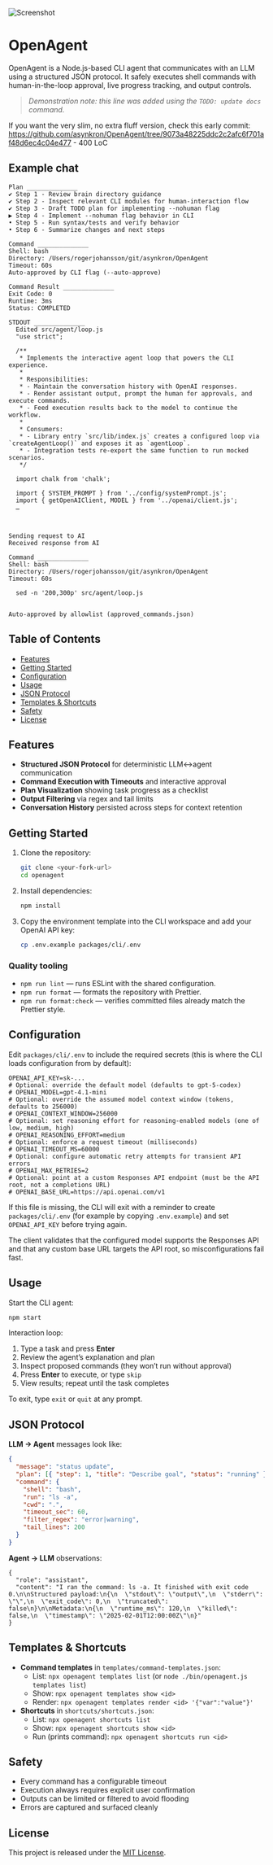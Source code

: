 ![Screenshot](./screenshot.png)

# OpenAgent

OpenAgent is a Node.js-based CLI agent that communicates with an LLM using a structured JSON protocol. It safely executes shell commands with human-in-the-loop approval, live progress tracking, and output controls.

> _Demonstration note: this line was added using the `TODO: update docs` command._

If you want the very slim, no extra fluff version, check this early commit:
https://github.com/asynkron/OpenAgent/tree/9073a48225ddc2c2afc6f701af48d6ec4c04e477 - 400 LoC

## Example chat

```
Plan ______________
✔ Step 1 - Review brain directory guidance
✔ Step 2 - Inspect relevant CLI modules for human-interaction flow
✔ Step 3 - Draft TODO plan for implementing --nohuman flag
▶ Step 4 - Implement --nohuman flag behavior in CLI
• Step 5 - Run syntax/tests and verify behavior
• Step 6 - Summarize changes and next steps

Command ______________
Shell: bash
Directory: /Users/rogerjohansson/git/asynkron/OpenAgent
Timeout: 60s
Auto-approved by CLI flag (--auto-approve)

Command Result ______________
Exit Code: 0
Runtime: 3ms
Status: COMPLETED

STDOUT ______________
  Edited src/agent/loop.js
  "use strict";

  /**
   * Implements the interactive agent loop that powers the CLI experience.
   *
   * Responsibilities:
   * - Maintain the conversation history with OpenAI responses.
   * - Render assistant output, prompt the human for approvals, and execute commands.
   * - Feed execution results back to the model to continue the workflow.
   *
   * Consumers:
   * - Library entry `src/lib/index.js` creates a configured loop via `createAgentLoop()` and exposes it as `agentLoop`.
   * - Integration tests re-export the same function to run mocked scenarios.
   */

  import chalk from 'chalk';

  import { SYSTEM_PROMPT } from '../config/systemPrompt.js';
  import { getOpenAIClient, MODEL } from '../openai/client.js';
  …



Sending request to AI
Received response from AI

Command ______________
Shell: bash
Directory: /Users/rogerjohansson/git/asynkron/OpenAgent
Timeout: 60s

  sed -n '200,300p' src/agent/loop.js


Auto-approved by allowlist (approved_commands.json)
```

## Table of Contents

- [Features](#features)
- [Getting Started](#getting-started)
- [Configuration](#configuration)
- [Usage](#usage)
- [JSON Protocol](#json-protocol)
- [Templates & Shortcuts](#templates--shortcuts)
- [Safety](#safety)
- [License](#license)

## Features

- **Structured JSON Protocol** for deterministic LLM↔agent communication
- **Command Execution with Timeouts** and interactive approval
- **Plan Visualization** showing task progress as a checklist
- **Output Filtering** via regex and tail limits
- **Conversation History** persisted across steps for context retention

## Getting Started

1. Clone the repository:
   ```bash
   git clone <your-fork-url>
   cd openagent
   ```
2. Install dependencies:
   ```bash
   npm install
   ```
3. Copy the environment template into the CLI workspace and add your OpenAI API key:
   ```bash
   cp .env.example packages/cli/.env
   ```

### Quality tooling

- `npm run lint` — runs ESLint with the shared configuration.
- `npm run format` — formats the repository with Prettier.
- `npm run format:check` — verifies committed files already match the Prettier style.

## Configuration

Edit `packages/cli/.env` to include the required secrets (this is where the CLI loads configuration from by default):

```
OPENAI_API_KEY=sk-...
# Optional: override the default model (defaults to gpt-5-codex)
# OPENAI_MODEL=gpt-4.1-mini
# Optional: override the assumed model context window (tokens, defaults to 256000)
# OPENAI_CONTEXT_WINDOW=256000
# Optional: set reasoning effort for reasoning-enabled models (one of low, medium, high)
# OPENAI_REASONING_EFFORT=medium
# Optional: enforce a request timeout (milliseconds)
# OPENAI_TIMEOUT_MS=60000
# Optional: configure automatic retry attempts for transient API errors
# OPENAI_MAX_RETRIES=2
# Optional: point at a custom Responses API endpoint (must be the API root, not a completions URL)
# OPENAI_BASE_URL=https://api.openai.com/v1
```

If this file is missing, the CLI will exit with a reminder to create `packages/cli/.env` (for example by copying `.env.example`) and set `OPENAI_API_KEY` before trying again.

The client validates that the configured model supports the Responses API and that any custom base URL targets the API root, so misconfigurations fail fast.

## Usage

Start the CLI agent:

```bash
npm start
```

Interaction loop:

1. Type a task and press **Enter**
2. Review the agent’s explanation and plan
3. Inspect proposed commands (they won’t run without approval)
4. Press **Enter** to execute, or type `skip`
5. View results; repeat until the task completes

To exit, type `exit` or `quit` at any prompt.

## JSON Protocol

**LLM → Agent** messages look like:

```json
{
  "message": "status update",
  "plan": [{ "step": 1, "title": "Describe goal", "status": "running" }],
  "command": {
    "shell": "bash",
    "run": "ls -a",
    "cwd": ".",
    "timeout_sec": 60,
    "filter_regex": "error|warning",
    "tail_lines": 200
  }
}
```

**Agent → LLM** observations:

```text
{
  "role": "assistant",
  "content": "I ran the command: ls -a. It finished with exit code 0.\n\nStructured payload:\n{\n  \"stdout\": \"output\",\n  \"stderr\": \"\",\n  \"exit_code\": 0,\n  \"truncated\": false\n}\n\nMetadata:\n{\n  \"runtime_ms\": 120,\n  \"killed\": false,\n  \"timestamp\": \"2025-02-01T12:00:00Z\"\n}"
}
```

## Templates & Shortcuts

- **Command templates** in `templates/command-templates.json`:
  - List: `npx openagent templates list` (or `node ./bin/openagent.js templates list`)
  - Show: `npx openagent templates show <id>`
  - Render: `npx openagent templates render <id> '{"var":"value"}'`
- **Shortcuts** in `shortcuts/shortcuts.json`:
  - List: `npx openagent shortcuts list`
  - Show: `npx openagent shortcuts show <id>`
  - Run (prints command): `npx openagent shortcuts run <id>`

## Safety

- Every command has a configurable timeout
- Execution always requires explicit user confirmation
- Outputs can be limited or filtered to avoid flooding
- Errors are captured and surfaced cleanly

## License

This project is released under the [MIT License](LICENSE).
